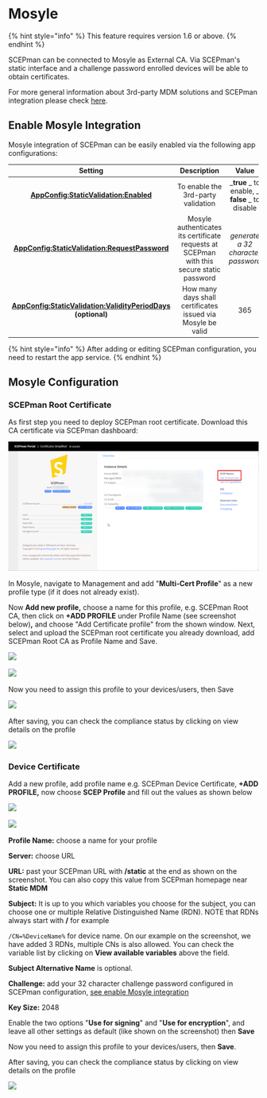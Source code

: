 # Mosyle

{% hint style="info" %}
This feature requires version 1.6 or above.
{% endhint %}

SCEPman can be connected to Mosyle as External CA. Via SCEPman's static interface and a challenge password enrolled devices will be able to obtain certificates.&#x20;

For more general information about 3rd-party MDM solutions and SCEPman integration please check [here](./).

## Enable Mosyle Integration

Mosyle integration of SCEPman can be easily enabled via the following app configurations:

|                                                                                                                                      Setting                                                                                                                                      |                                        Description                                        |                      Value                      |
| :-------------------------------------------------------------------------------------------------------------------------------------------------------------------------------------------------------------------------------------------------------------------------------: | :---------------------------------------------------------------------------------------: | :---------------------------------------------: |
|                                                        ****[**AppConfig:StaticValidation:Enabled**](../../scepman-configuration/optional/application-settings/static-validation.md#appconfig-staticvalidation-enabled)****                                                        |                             To enable the 3rd-party validation                            | _**true** _ to enable, _ **false** _ to disable |
|                                                ****[**AppConfig:StaticValidation:RequestPassword**](../../scepman-configuration/optional/application-settings/static-validation.md#appconfig-staticvalidation-requestpassword)****                                                | Mosyle authenticates its certificate requests at SCEPman with this secure static password |        _generate a 32 character password_       |
| <p><strong></strong><a href="../../scepman-configuration/optional/application-settings/static-validation.md#appconfig-staticvalidation-validityperioddays"><strong>AppConfig:StaticValidation:ValidityPeriodDays</strong></a><strong></strong><br><strong>(optional)</strong></p> |                How many days shall certificates issued via Mosyle be valid                |                       365                       |

{% hint style="info" %}
After adding or editing SCEPman configuration, you need to restart the app service.&#x20;
{% endhint %}

## Mosyle Configuration

### SCEPman Root Certificate

As first step you need to deploy SCEPman root certificate. Download this CA certificate via SCEPman dashboard:

![](<../../.gitbook/assets/SCEPmanHomePage (1) (1) (1) (1) (1) (1) (1) (1) (1) (1) (1) (1) (1) (2).png>)

In Mosyle, navigate to Management and add "**Multi-Cert Profile**" as a new profile type (if it does not already exist).

Now **Add new profile,** choose a name for this profile, e.g. SCEPman Root CA, then click on **+ADD PROFILE** under Profile Name (see screenshot below)**,** and choose "Add Certificate profile" from the shown window. Next, select and upload the SCEPman root certificate you already download, add SCEPman Root CA as Profile Name and Save.

![](<../../.gitbook/assets/2022-07-25 09\_56\_09-Glueckkanja GAB and 1 more page - Work - Microsoft​ Edge.png>)

![](<../../.gitbook/assets/2022-07-25 10\_04\_49-Window.png>)

Now you need to assign this profile to your devices/users, then Save

![](<../../.gitbook/assets/2022-07-25 10\_07\_23-Window.png>)

After saving, you can check the compliance status by clicking on view details on the profile

![](<../../.gitbook/assets/2022-07-25 10\_10\_27-Window.png>)

### Device Certificate

Add a new profile, add profile name e.g. SCEPman Device Certificate, **+ADD PROFILE,** now choose **SCEP Profile** and fill out the values as shown below

![](<../../.gitbook/assets/2022-07-25 11\_41\_51.png>)

![](<../../.gitbook/assets/2022-07-25 11\_29\_43.png>)

**Profile Name:** choose a name for your profile

**Server:** choose URL

**URL:** past your SCEPman URL with **/static** at the end as shown on the screenshot. You can also copy this value from SCEPman homepage near **Static MDM**

**Subject:** It is up to you which variables you choose for the subject, you can choose one or multiple Relative Distinguished Name (RDN). NOTE that RDNs always start with **/** for example

`/CN=%DeviceName%` for device name. On our example on the screenshot, we have added 3 RDNs, multiple CNs is also allowed. You can check the variable list by clicking on **View available variables** above the field.

**Subject Alternative Name** is optional.

**Challenge:** add your 32 character challenge password configured in SCEPman configuration, [see enable Mosyle integration](mosyle.md#enable-mosyle-integration)

**Key Size:** 2048

Enable the two options "**Use for signing**" and "**Use for encryption**", and leave all other settings as default (like shown on the screenshot) then **Save**&#x20;

Now you need to assign this profile to your devices/users, then **Save**.

After saving, you can check the compliance status by clicking on view details on the profile

![](<../../.gitbook/assets/2022-07-25 11\_55\_57-Window.png>)
